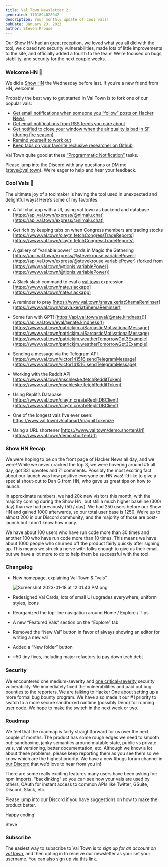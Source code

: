 ```yaml
---
title: Val Town Newsletter 2
generated: 1701894028942
description: Your monthly update of cool vals!
pubDate: January 23, 2023
author: Steven Krouse
---
```


Our Show HN had an great reception, we loved what you all did with the tool, we
closed two security vulnerabilities, made lots of little improvements to the
site, and officially added a fourth to the team! We’re focused on bugs,
stability, and security for the next couple weeks.

### Welcome HN 👋

We did a [Show HN](https://news.ycombinator.com/item?id=34343122) the Wednesday
before last. If you’re a new friend from HN, welcome!

Probably the best way to get started in Val Town is to fork one of our popular
vals:

- [Get email notifications when someone you “follow” posts on Hacker News](https://www.val.town/stevekrouse.hnFollowPollJob)
- [Get email notifications from RSS feeds you care about](https://www.val.town/stevekrouse.pollRSSFeeds)
- [Get notified to close your window when the air quality is bad in SF (during fire season)](https://www.val.town/stevekrouse.aqi)
- [Remind yourself to work out](https://www.val.town/gaetgu.remind_myself)
- [Keep tabs on your favorite reclusive researcher on Github](https://www.val.town/stevekrouse.githubNotification)

Val Town quite good at these
[“Programmatic Notification”](../val-town-newsletter-1) tasks.

Please jump into the Discord with any questions or DM me (steve@val.town). We’re
eager to help and hear your feedback.

### Cool Vals 🤩

The ultimate joy of a toolmaker is having the tool used in unexpected and
delightful ways! Here’s some of my favorites:

- A full chat app with a UI, using val town as backend and database
  [https://api.val.town/express/@nimalu.chat](https://api.val.town/express/@nimalu.chat)

- Get rich by keeping tabs on when Congress members are trading stocks
  [https://www.val.town/claytn.fetchCongressTradeReports](https://www.val.town/claytn.fetchCongressTradeReports)

- A gallery of “variable power” cards in Magic the Gathering
  [https://api.val.town/express/@stevekrouse.variablePower](https://api.val.town/express/@stevekrouse.variablePower)
  (forked from
  [https://www.val.town/@tionis.variablePower](https://www.val.town/@tionis.variablePower))

- A Slack slash command to eval a [val.town](http://val.town) expression
  [https://www.val.town/nate.slackapp](https://www.val.town/nate.slackapp)

- A reminder to pray
  [https://www.val.town/shaya.keriatShemaReminser](https://www.val.town/shaya.keriatShemaReminser)

- Some fun with GPT!
  [https://api.val.town/eval/@nate.kindness()](https://api.val.town/eval/@nate.kindness())
  [https://www.val.town/patrickjm.aiSarcasticMotivationalMessage](https://www.val.town/patrickjm.aiSarcasticMotivationalMessage)
  [https://www.val.town/patrickjm.weatherTomorrowGpt3Example](https://www.val.town/patrickjm.weatherTomorrowGpt3Example)

- Sending a message via the Telegram API
  [https://www.val.town/victor141516.sendTelegramMessage](https://www.val.town/victor141516.sendTelegramMessage)

- Working with the Reddit API
  [https://www.val.town/mschleske.fetchRedditToken](https://www.val.town/mschleske.fetchRedditToken)

- Using Replit’s Database
  [https://www.val.town/claytn.createReplitDBClient](https://www.val.town/claytn.createReplitDBClient)

- One of the longest vals I’ve ever seen:
  <https://www.val.town/v/catapart/magnitTokenize>

- Using a URL shortener
  [https://www.val.town/demo.shortenUrl](https://www.val.town/demo.shortenUrl)

### Show HN Recap

We were hoping to be on the front page of Hacker News all day, and we were!
While we never cracked the top 3, we were hovering around #5 all day, got 331
upvotes and 71 comments. Possibly the most exciting fact about our launch was
how positive everyone on HN was! I’d like to give a special shout-out to Dan G
from HN, who gave us great tips on how to launch.

In approximate numbers, we had 20k new visitors this month, with the majority
coming during the Show HN, but still a much higher baseline (300/ day) than we
had previously (50 / day). We had 250 users before our Show HN and gained 1000
afterwards, so our total user base is 1250. We’re up to almost 200 in our
Discord community, and the majority of those are post-launch but I don’t know
how many.

We have about 100 users who have run code more than 30 times and another 100 who
have run code more than 10 times. This means we have about 1000 people who
churned off the product fairly quickly after signing up. This means we struck a
nerve with folks enough to give us their email, but we have a lot more to do to
help them be successful with the tool.

### Changelog

- New homepage, explaining Val Town & “vals”

  ![Screenshot 2023-01-18 at 12.01.43 PM.png](./val-town-newsletter-2/screenshot_2023-01-18_at_120143_pm.png)

- Redesigned Val Cards, lots of small UI upgrades everywhere, uniform styles,
  icons

- Reorganized the top-line navigation around Home / Explore / Tips

- A new “Featured Vals” section on the “Explore” tab

- Removed the “New Val” button in favor of always showing an editor for writing
  a new val

- Added a “New folder” button

- \~50 tiny fixes, including major refactors to pay down tech debt

### Security

We encountered one medium-severity and
[one critical-severity](../security-disclosure-1) security vulnerability. We
immediately fixed the vulnerabilities and paid out bug bounties to the
reporters. We are talking to Hacker One about setting up a more formal bug
bounty program. We have also made it our #1 priority to switch to a more secure
sandboxed runtime (possibly Deno) for running user code. We hope to make the
switch in the next week or two.

### Roadmap

We feel that the roadmap is fairly straightforward for us over the next couple
of months. The product has some rough edges we need to smooth out: sandboxing,
janky semantics around mutable state, public vs private vals, val versioning,
better documentation, etc. Although we know a lot about these problems, please
keep reporting them as you see them so we know which are the highest priority.
We have a new #bugs forum channel in
[our Discord](https://discord.gg/dHv45uN5RY) that we’d love to hear from you in!

There are some really exciting features many users have been asking for: npm
imports, “backlinking” so you can see how your vals are used by others, OAuth
for instant access to common APIs like Twitter, GSuite, Discord, Slack, etc.

Please jump into our Discord if you have suggestions on how to make the product
better.

Happy coding!

Steve

### Subscribe

The easiest way to subscribe to Val Town is to _sign up for an account on
[val.town](http://val.town)_, and then opting in to receive our newsletter as
your set your username. You can also sign up
[via this link](https://cdn.forms-content.sg-form.com/6c6893f3-38e6-11ed-b573-a6c391c68d4b).
